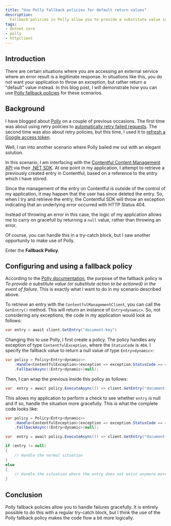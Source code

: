 ```yaml
---
title: "Use Polly fallback policies for default return values"
description:
  Fallback policies in Polly allow you to provide a substitute value in the event of a failure. This is useful in situations you don't want failure to throw an exception, but instead return a default value.
tags:
- dotnet core
- polly
- httpclient
---
```


## Introduction

There are certain situations where you are accessing an external service where an error result is a legitimate response. In situations like this, you do not want your application to throw an exception, but rather return a "default" value instead. In this blog post, I will demonstrate how you can use [Polly fallback policies](https://github.com/App-vNext/Polly/wiki/Fallback) for these scenarios.

## Background

I have blogged about [Polly](https://github.com/App-vNext/Polly) on a couple of previous occasions. The first time was about using retry policies to [automatically retry failed requests](https://www.jerriepelser.com/blog/retry-network-requests-with-polly). The second time was also about retry policies, but this time, I used it to [refresh a Google access token](https://www.jerriepelser.com/blog/refresh-google-access-token-with-polly/).

Well, I ran into another scenario where Polly bailed me out with an elegant solution.

In this scenario, I am interfacing with the [Contentful Content Management API](https://www.contentful.com/developers/docs/references/content-management-api/) via their [.NET SDK](https://github.com/contentful/contentful.net). At one point in my application, I attempt to retrieve a previously created entry in Contentful, based on a reference to the entry which I have stored.

Since the management of the entry on Contentful is outside of the control of my application, it may happen that the user has since deleted the entry. So, when I try and retrieve the entry, the Contentful SDK will throw an exception indicating that an underlying error occurred with HTTP Status 404.

Instead of throwing an error in this case, the logic of my application allows me to carry on gracefull by returning a `null` value, rather than throwing an error.

Of course, you can handle this in a try-catch block, but I saw another opportunity to make use of Polly. 

Enter the **Fallback Policy**.

## Configuring and using a fallback policy

According to the [Polly documentation](https://github.com/contentful/contentful.net), the purpose of the fallback policy is _To provide a substitute value (or substitute action to be actioned) in the event of failure._ This is exactly what I want to do in my scenario described above.

To retrieve an entry with the `ContentfulManagementClient`, you can call the `GetEntry()` method. This will return an instance of `Entry<dynamic>`. So, not considering any exceptions, the code in my application would look as follows:

```cs
var entry = await client.GetEntry("document-key")
```

Changing this to use Polly, I first create a policy. The policy handles any exception of type `ContentfulException`, where the `StatusCode` is `404`. I specify the fallback value to return a null value of type `Entry<dynamic>`:

```cs
var policy = Policy<Entry<dynamic>>
    .Handle<ContentfulException>(exception => exception.StatusCode == 404)
    .FallbackAsync((Entry<dynamic>)null);
```

Then, I can wrap the previous inside this policy as follows:

```cs
var  entry = await policy.ExecuteAsync(() => client.GetEntry("document-key"));
```

This allows my application to perform a check to see whether `entry` is null and if so, handle the situation more gracefully. This is what the complete code looks like:

```cs
var policy = Policy<Entry<dynamic>>
    .Handle<ContentfulException>(exception => exception.StatusCode == 404)
    .FallbackAsync((Entry<dynamic>)null);

var  entry = await policy.ExecuteAsync(() => client.GetEntry("document-key"));

if (entry != null) 
{
    // Handle the normal situation
}
else
{
    // Handle the situation where the entry does not exist anymore more gracefully
}
```

## Conclusion

Polly fallback policies allow you to handle failures gracefully. It is entirely possible to do this with a regular try-catch block, but I think the use of the Polly fallback policy makes the code flow a bit more logically.